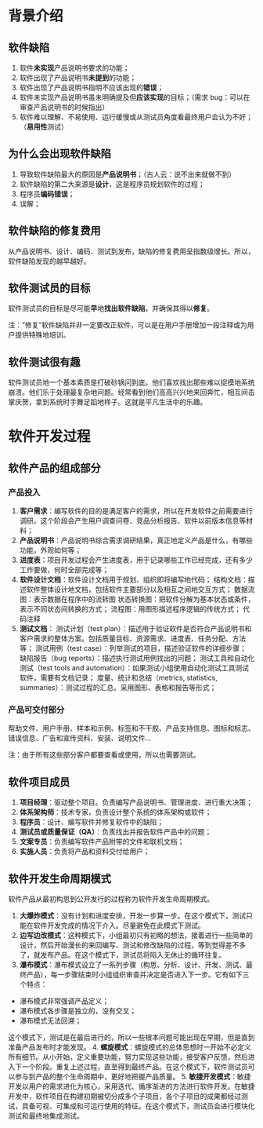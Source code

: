 # 背景介绍
## 软件缺陷
1. 软件**未实现**产品说明书要求的功能；
2. 软件出现了产品说明书**未提到**的功能；
3. 软件出现了产品说明书指明不应该出现的**错误**；
4. 软件未实现产品说明书虽未明确提及但**应该实现**的目标；（需求 bug：可以在审查产品说明书的时候指出）
5. 软件难以理解、不易使用、运行缓慢或从测试员角度看最终用户会认为不好；（**易用性**测试）

## 为什么会出现软件缺陷
1. 导致软件缺陷最大的原因是**产品说明书**；（古人云：说不出来就做不到）
2. 软件缺陷的第二大来源是**设计**，这是程序员规划软件的过程；
3. 程序员**编码错误**；
4. 误解；

## 软件缺陷的修复费用
从产品说明书、设计、编码、测试到发布，缺陷的修复费用呈指数级增长。所以，软件缺陷发现的越早越好。

## 软件测试员的目标
软件测试员的目标是尽可能**早**地**找出软件缺陷**，并确保其得以**修复**。

注：“修复”软件缺陷并非一定要改正软件，可以是在用户手册增加一段注释或为用户提供特殊地培训。

## 软件测试很有趣
软件测试员地一个基本素质是打破砂锅问到底。他们喜欢找出那些难以捉摸地系统崩溃。他们乐于处理最复杂地问题。经常看到他们高高兴兴地来回奔忙，相互间击掌庆贺，拿到系统时手舞足蹈地样子。这就是平凡生活中的乐趣。

# 软件开发过程

## 软件产品的组成部分
### 产品投入
1. **客户需求**：编写软件的目的是满足客户的需求，所以在开发软件之前需要进行调研。这个阶段会产生用户调查问卷、竞品分析报告、软件以前版本信息等材料；
2. **产品说明书**：产品说明书综合需求调研结果，真正地定义产品是什么，有哪些功能，外观如何等；
3. **进度表**：项目开发过程会产生进度表，用于记录哪些工作已经完成，还有多少工作要做，何时全部完成等；
4. **软件设计文档**：软件设计文档用于规划、组织即将编写地代码；
 结构文档：描述软件整体设计地文档，包括软件主要部分以及相互之间地交互方式；
 数据流图：表示数据在程序中的流转图
 状态转换图：把软件分解为基本状态或条件，表示不同状态间转换的方式；
 流程图：用图形描述程序逻辑的传统方式；
 代码注释
5. **测试文档**：
 测试计划（test plan）：描述用于验证软件是否符合产品说明书和客户需求的整体方案。包括质量目标、资源需求、进度表、任务分配、方法等；
 测试用例（test case）：列举测试的项目，描述验证软件的详细步骤；
 缺陷报告（bug reports）：描述执行测试用例找出的问题；
 测试工具和自动化测试（test tools and automation）：如果测试小组使用自动化测试工具测试软件，需要有文档记录；
 度量、统计和总结（metrics, statistics, summaries）：测试过程的汇总。采用图形、表格和报告等形式；
### 产品可交付部分
帮助文件、用户手册、样本和示例、标签和不干胶、产品支持信息、图标和标志、错误信息、广告和宣传资料、安装、说明文件...

注：由于所有这些部分客户都要查看或使用，所以也需要测试。

## 软件项目成员
1. **项目经理**：驱动整个项目。负责编写产品说明书、管理进度、进行重大决策；
2. **体系架构师**：技术专家，负责设计整个系统的体系架构或软件；
3. **程序员**：设计、编写软件并修复软件中的缺陷；
4. **测试员或质量保证（QA）**：负责找出并报告软件产品中的问题；
5. **文案专员**：负责编写软件产品附带的文件和联机文档；
6. **实施人员**：负责将产品和资料交付给用户；

## 软件开发生命周期模式
软件产品从最初构思到公开发行的过程称为软件开发生命周期模式。
1. **大爆炸模式**：没有计划和进度安排，开发一步算一步。在这个模式下，测试只能在软件开发完成的情况下介入。尽量避免在此模式下测试。
2. **边写边改模式**：这种模式下，小组最初只有初略的想法，接着进行一些简单的设计，然后开始漫长的来回编写、测试和修改缺陷的过程，等到觉得差不多了，就发布产品。在这个模式下，测试员将陷入无休止的循环往复。
3. **瀑布模式**：瀑布模式设立了一系列步骤（构思、分析、设计、开发、测试、最终产品），每一步骤结束时小组组织审查并决定是否进入下一步。它有如下三个特点：
- 瀑布模式非常强调产品定义；
- 瀑布模式各步骤是独立的，没有交叉；
- 瀑布模式无法回溯；

这个模式下，测试是在最后进行的，所以一些根本问题可能出现在早期，但是直到准备产品发布时才能发现。
4. **螺旋模式**：螺旋模式的总体思想时一开始不必定义所有细节。从小开始，定义重要功能，努力实现这些功能，接受客户反馈，然后进入下一个阶段。重复上述过程，直至得到最终产品。在这个模式下，软件测试员可以参与到产品的整个生命周期中，更好地把握产品质量。
5. **敏捷开发模式**：敏捷开发以用户的需求进化为核心，采用迭代、循序渐进的方法进行软件开发。在敏捷开发中，软件项目在构建初期被切分成多个子项目，各个子项目的成果都经过测试，具备可视、可集成和可运行使用的特征。在这个模式下，测试员会进行模块化测试和最终地集成测试。

